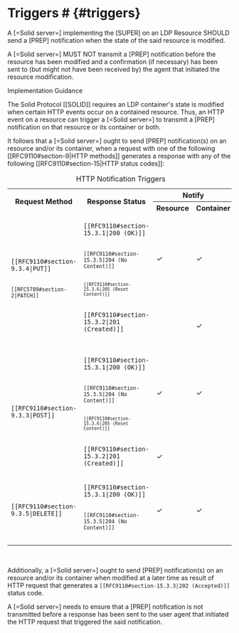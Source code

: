 # Triggers # {#triggers}

A [=Solid server=] implementing the [SUPER] on an LDP Resource SHOULD send a [PREP] notification when the state of the said resource is modified.

A [=Solid server=] MUST NOT transmit a [PREP] notification before the resource has been modified and a confirmation (if necessary) has been sent to (but might not have been received by) the agent that initiated the resource modification.

<div class="advisement">
  <div class="marker">Implementation Guidance</div>

  <p>The Solid Protocol [[SOLID]] requires an LDP container's state is modified when certain HTTP events occur on a contained resource. Thus, an HTTP event on a resource can trigger a [=Solid server=] to transmit a [PREP] notification on that resource or its container or both.

  <p>It follows that a [=Solid server=] ought to send [PREP] notification(s) on an resource and/or its container, when a request with one of the following [[RFC9110#section-9|HTTP methods]] generates a response with any of the following [[RFC9110#section-15|HTTP status codes]]:

  <table class="numbered auto">
    <caption> HTTP Notification Triggers
    <tr>
      <th rowspan=2> Request Method
      <th rowspan=2> Response Status
      <th colspan=2 class="center"> Notify
    <tr>
      <th class="center"> Resource
      <th class="center"> Container
    <tr>
      <td rowspan=2>
        <code> [[RFC9110#section-9.3.4|PUT]] <br>
        <code> [[RFC5789#section-2|PATCH]] <br>
      <td>
        <code> [[RFC9110#section-15.3.1|200 (OK)]] <br>
        <code> [[RFC9110#section-15.3.5|204 (No Content)]] <br>
        <code> [[RFC9110#section-15.3.6|205 (Reset Content)]]
      <td class="tick">
        &check;
      <td class="tick">
        &check;
    <tr>
      <td>
        <code> [[RFC9110#section-15.3.2|201 (Created)]] <br>
      <td>
      <td class="tick">
        &check;
    <tr>
      <td rowspan=2>
        <code> [[RFC9110#section-9.3.3|POST]]
      <td>
        <code> [[RFC9110#section-15.3.1|200 (OK)]] <br>
        <code> [[RFC9110#section-15.3.5|204 (No Content)]] <br>
        <code> [[RFC9110#section-15.3.6|205 (Reset Content)]]
      <td class="tick">
        &check;
      <td class="tick">
        &check;
    <tr>
      <td>
        <code> [[RFC9110#section-15.3.2|201 (Created)]]
      <td class="tick">
        &check;
    <tr>
      <td>
        <code> [[RFC9110#section-9.3.5|DELETE]]
      <td>
        <code> [[RFC9110#section-15.3.1|200 (OK)]] <br>
        <code> [[RFC9110#section-15.3.5|204 (No Content)]] <br>
      <td class="tick">
        &check;
      <td class="tick">
        &check;
  </table>
  <br/>

  <p>Additionally, a [=Solid server=] ought to send [PREP] notification(s) on an resource and/or its container when modified at a later time as result of HTTP request that generates a <code>[[RFC9110#section-15.3.3|202 (Accepted)]]</code> status code.

  <p>A [=Solid server=] needs to ensure that a [PREP] notification is not transmitted before a response has been sent to the user agent that initiated the HTTP request that triggered the said notification.

</div>
